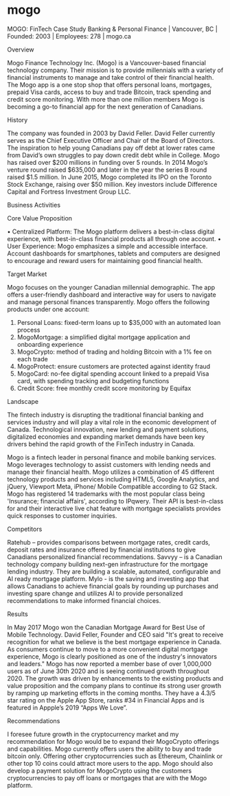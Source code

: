 # mogo
MOGO: FinTech Case Study
Banking & Personal Finance | Vancouver, BC | Founded: 2003 | Employees: 278 | mogo.ca

Overview 

Mogo Finance Technology Inc. (Mogo) is a Vancouver-based financial technology company. Their mission is to provide millennials with a variety of financial instruments to manage and take control of their financial health. The Mogo app is a one stop shop that offers personal loans, mortgages, prepaid Visa cards, access to buy and trade Bitcoin, track spending and credit score monitoring. With more than one million members Mogo is becoming a go-to financial app for the next generation of Canadians. 

History

The company was founded in 2003 by David Feller. David Feller currently serves as the Chief Executive Officer and Chair of the Board of Directors. The inspiration to help young Canadians pay off debt at lower rates came from David’s own struggles to pay down credit debt while in College. Mogo has raised over $200 millions in funding over 5 rounds. In 2014 Mogo’s venture round raised $635,000 and later in the year the series B round raised $1.5 million. In June 2015, Mogo completed its IPO on the Toronto Stock Exchange, raising over $50 million.   Key investors include Difference Capital and Fortress Investment Group LLC. 

Business Activities

Core Value Proposition

 • Centralized Platform: The Mogo platform delivers a best-in-class digital experience, with best-in-class financial products all through one account.
• User Experience: Mogo emphasizes a simple and accessible interface. Account dashboards for smartphones, tablets and computers are designed to encourage and reward users for maintaining good financial health. 

Target Market

Mogo focuses on the younger Canadian millennial demographic. The app offers a user-friendly dashboard and interactive way for users to navigate and manage personal finances transparently. Mogo offers the following products under one account:

1.	Personal Loans: fixed-term loans up to $35,000 with an automated loan process
2.	MogoMortgage: a simplified digital mortgage application and onboarding experience
3.	MogoCrypto: method of trading and holding Bitcoin with a 1% fee on each trade
4.	MogoProtect: ensure customers are protected against identity fraud
5.	MogoCard: no-fee digital spending account linked to a prepaid Visa card, with spending tracking and budgeting functions
6.	Credit Score: free monthly credit score monitoring by Equifax


Landscape

The fintech industry is disrupting the traditional financial banking and services industry and will play a vital role in the economic development of Canada. Technological innovation, new lending and payment solutions, digitalized economies and expanding market demands have been key drivers behind the rapid growth of the FinTech industry in Canada.

Mogo is a fintech leader in personal finance and mobile banking services. Mogo leverages technology to assist customers with lending needs and manage their financial health. Mogo utilizes a combination of 45 different technology products and services including HTML5, Google Analytics, and jQuery, Viewport Meta, iPhone/ Mobile Compatible according to G2 Stack. Mogo has registered 14 trademarks with the most popular class being 'Insurance; financial affairs', according to IPqwery.  Their API is best-in-class for and their interactive live chat feature with mortgage specialists provides quick responses to customer inquiries. 

Competitors 

Ratehub – provides comparisons between mortgage rates, credit cards, deposit rates and insurance offered by financial institutions to give Canadians personalized financial recommendations.
Savvyy – is a Canadian technology company building next-gen infrastructure for the mortgage lending industry. They are building a scalable, automated, configurable and AI ready mortgage platform. 
Mylo - is the saving and investing app that allows Canadians to achieve financial goals by rounding up purchases and investing spare change and utilizes AI to provide personalized recommendations to make informed financial choices.

Results

In May 2017 Mogo won the Canadian Mortgage Award for Best Use of Mobile Technology. David Feller, Founder and CEO said "It's great to receive recognition for what we believe is the best mortgage experience in Canada. As consumers continue to move to a more convenient digital mortgage experience, Mogo is clearly positioned as one of the industry's innovators and leaders."  Mogo has now reported a member base of over 1,000,000 users as of June 30th 2020 and is seeing continued growth throughout 2020. The growth was driven by enhancements to the existing products and value proposition and the company plans to continue its strong user growth by ramping up marketing efforts in the coming months. They have a 4.3/5 star rating on the Apple App Store, ranks #34 in Financial Apps and is featured in Appple’s 2019 “Apps We Love”. 

Recommendations

I foresee future growth in the cryptocurrency market and my recommendation for Mogo would be to  expand their MogoCrypto offerings and capabilities. Mogo currently offers users the ability to buy and trade bitcoin only. Offering other cryptocurrencies such as Ethereum, Chainlink or other top 10 coins could attract more users to the app. Mogo should also develop a payment solution for MogoCrypto using the customers cryptocurrencies to pay off  loans or mortgages that are with the Mogo platform. 

